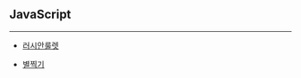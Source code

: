 ## JavaScript
---
* [러시안룰렛](https://github.com/JongsooPark1/JavaScript/tree/master/Project/%EB%9F%AC%EC%8B%9C%EC%95%88%EB%A3%B0%EB%A0%9B)

* [별찍기](https://github.com/JongsooPark1/JavaScript/tree/master/Project/%EB%B3%84%EC%B0%8D%EA%B8%B0)
